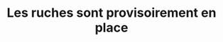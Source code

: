 ---
index: 120
type_of_section: "fullimage"
title: "Les ruches sont provisoirement en place"
sub-title: "Elles seront ensuite installées dans le rucher, une fois celui-ci transporté sur le terrain du verger-école."
text:
   position: 9
   background: "dark"
image:
  file: "assets/images/transfert-fp-a.jpg"
  description: "Les ruches sont provisoirement en place"
  author: Andrée DRESSAYRE
  author_link: 
---